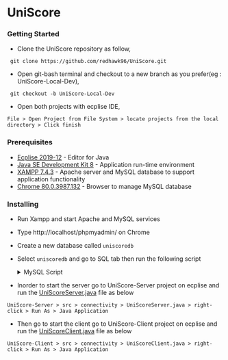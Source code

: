 # UniScore

### Getting Started
* Clone the UniScore repository as follow, 
```
 git clone https://github.com/redhawk96/UniScore.git
```

* Open git-bash terminal and checkout to a new branch as you prefer(eg : UniScore-Local-Dev),
```
 git checkout -b UniScore-Local-Dev
```

* Open both projects with ecplise IDE, 
 ```
 File > Open Project from File System > locate projects from the local directory > Click finish
 ```

### Prerequisites

* [Ecplise 2019-12](https://www.eclipse.org/downloads/download.php?file=/oomph/epp/2019-12/R/eclipse-inst-win64.exe) - Editor for Java
* [Java SE Development Kit 8](https://www.oracle.com/java/technologies/javase-jdk8-downloads.html) - Application run-time environment
* [XAMPP 7.4.3](https://www.apachefriends.org/index.html) - Apache server and MySQL database to support application functionality
* [Chrome 80.0.3987.132](https://www.google.com/chrome/) - Browser to manage MySQL database

### Installing

* Run Xampp and start Apache and MySQL services
* Type http://localhost/phpmyadmin/ on Chrome
* Create a new database called ``uniscoredb``
* Select ``uniscoredb`` and go to SQL tab then run the following script

  <details><summary>MySQL Script</summary>
  <p>

  ```
  --
  -- Table structure for table `activitylogs`
  --

  CREATE TABLE `activitylogs` (
    `activityId` int(11) NOT NULL,
    `activityBrief` text NOT NULL,
    `triggeredBy` varchar(255) NOT NULL,
    `triggeredOn` timestamp NOT NULL DEFAULT CURRENT_TIMESTAMP
  ) 

  -- --------------------------------------------------------

  --
  -- Table structure for table `exams`
  --

  CREATE TABLE `exams` (
    `examId` int(11) NOT NULL,
    `examName` varchar(255) NOT NULL,
    `moduleId` varchar(255) NOT NULL,
    `duration` int(11) NOT NULL,
    `enrollmentKey` varchar(20) NOT NULL,
    `status` enum('Active','Disabled') NOT NULL DEFAULT 'Disabled',
    `createdAt` timestamp NOT NULL DEFAULT CURRENT_TIMESTAMP,
    `updatedAt` timestamp NOT NULL DEFAULT CURRENT_TIMESTAMP ON UPDATE CURRENT_TIMESTAMP
  ) 

  --
  -- Dumping data for table `exams`
  --

  INSERT INTO `exams` (`examId`, `examName`, `moduleId`, `duration`, `enrollmentKey`, `status`, `createdAt`, `updatedAt`) VALUES
  (1, 'Mid Term', 'CIS002', 40, 'cis2020', 'Active', '2020-03-09 21:42:30', '2020-03-09 21:42:30');

  -- --------------------------------------------------------

  --
  -- Table structure for table `grades`
  --

  CREATE TABLE `grades` (
    `grade` varchar(2) NOT NULL,
    `passMark` int(11) NOT NULL
  ) 

  --
  -- Dumping data for table `grades`
  --

  INSERT INTO `grades` (`grade`, `passMark`) VALUES
  ('A', 75),
  ('B', 65),
  ('C', 55),
  ('D', 45),
  ('E', 35);

  --
  -- Triggers `grades`
  --
  DELIMITER $$
  CREATE TRIGGER `grade_to_uppercase_trigger` BEFORE INSERT ON `grades` FOR EACH ROW SET NEW.grade = UPPER(NEW.grade)
  $$
  DELIMITER ;

  -- --------------------------------------------------------

  --
  -- Table structure for table `modules`
  --

  CREATE TABLE `modules` (
    `moduleId` varchar(255) NOT NULL,
    `moduleName` varchar(255) NOT NULL,
    `year` int(11) NOT NULL,
    `semester` int(11) NOT NULL,
    `teacherId` varchar(255) NOT NULL,
    `createdAt` timestamp NOT NULL DEFAULT CURRENT_TIMESTAMP,
    `updatedAt` timestamp NOT NULL DEFAULT CURRENT_TIMESTAMP ON UPDATE CURRENT_TIMESTAMP
  ) 

  --
  -- Dumping data for table `modules`
  --

  INSERT INTO `modules` (`moduleId`, `moduleName`, `year`, `semester`, `teacherId`, `createdAt`, `updatedAt`) VALUES
  ('CIS002', 'Comparative Integrated Systems', 3, 1, 'uditha@uniscore.com', '2020-03-09 21:41:16', '2020-03-09 21:41:16'),
  ('RM003', 'Research Methodologies', 3, 1, 'uditha@uniscore.com', '2020-03-09 21:41:16', '2020-03-09 21:41:16');

  -- --------------------------------------------------------

  --
  -- Table structure for table `questions`
  --

  CREATE TABLE `questions` (
    `questionId` int(11) NOT NULL,
    `examId` int(11) NOT NULL,
    `question` text NOT NULL,
    `option1` text NOT NULL,
    `option2` text NOT NULL,
    `option3` text NOT NULL,
    `option4` text NOT NULL,
    `answer` int(2) NOT NULL,
    `createdAt` timestamp NOT NULL DEFAULT CURRENT_TIMESTAMP,
    `updatedBy` timestamp NOT NULL DEFAULT CURRENT_TIMESTAMP ON UPDATE CURRENT_TIMESTAMP
  ) 

  -- --------------------------------------------------------

  --
  -- Table structure for table `submissions`
  --

  CREATE TABLE `submissions` (
    `moduleId` varchar(255) NOT NULL,
    `studentId` varchar(255) NOT NULL,
    `examId` int(11) NOT NULL,
    `answerList` text NOT NULL,
    `overallScore` double NOT NULL,
    `grade` varchar(2) NOT NULL,
    `submittedOn` timestamp NOT NULL DEFAULT CURRENT_TIMESTAMP
  ) 

  -- --------------------------------------------------------

  --
  -- Table structure for table `users`
  --

  CREATE TABLE `users` (
    `userId` varchar(255) NOT NULL,
    `firstName` varchar(255) NOT NULL,
    `lastName` varchar(255) NOT NULL,
    `gender` enum('Male','Female') NOT NULL DEFAULT 'Male',
    `email` varchar(255) NOT NULL,
    `nic` varchar(12) NOT NULL,
    `phone` int(11) NOT NULL,
    `address` text NOT NULL,
    `role` enum('Student','Lecturer','Admin') NOT NULL DEFAULT 'Student',
    `registeredDate` timestamp NOT NULL DEFAULT CURRENT_TIMESTAMP,
    `password` varchar(255) NOT NULL,
    `status` enum('Active','Disabled') NOT NULL DEFAULT 'Active'
  ) 

  --
  -- Dumping data for table `users`
  --

  INSERT INTO `users` (`userId`, `firstName`, `lastName`, `gender`, `email`, `nic`, `phone`, `address`, `role`, `registeredDate`, `password`, `status`) VALUES
  ('ishani@uniscore.com', 'Ishani', 'Welagedara', 'Female', 'ishani@uniscore.com', '950457789V', 715478965, 'No 4, Wayward Pl, Colombo 03', 'Student', '2020-03-10 03:00:00', '123456', 'Active'),
  ('subarshan@uniscore.com', 'subarshan', 'Thiyagarajah', 'Male', 'subarshan@uniscore.com', '950457410V', 770452014, 'No 8, Ward St, Colombo 02', 'Admin', '2020-03-10 03:00:00', '123456', 'Active'),
  ('uditha@uniscore.com', 'Uditha', 'Silva', 'Male', 'uditha@uniscore.com', '950452374V', 774102354, 'No 6, Park St Avenue, Colombo 01', 'Lecturer', '2020-03-10 03:00:00', '123456', 'Active');

  --
  -- Indexes for dumped tables
  --

  --
  -- Indexes for table `activitylogs`
  --
  ALTER TABLE `activitylogs`
    ADD PRIMARY KEY (`activityId`),
    ADD KEY `fk_activitylog_triggered_by` (`triggeredBy`) USING BTREE;

  --
  -- Indexes for table `exams`
  --
  ALTER TABLE `exams`
    ADD PRIMARY KEY (`examId`,`examName`,`moduleId`) USING BTREE,
    ADD KEY `fk_exam_module_id` (`moduleId`) USING BTREE;

  --
  -- Indexes for table `grades`
  --
  ALTER TABLE `grades`
    ADD PRIMARY KEY (`grade`);

  --
  -- Indexes for table `modules`
  --
  ALTER TABLE `modules`
    ADD PRIMARY KEY (`moduleId`),
    ADD KEY `fk_module_teacher_id` (`teacherId`) USING BTREE;

  --
  -- Indexes for table `questions`
  --
  ALTER TABLE `questions`
    ADD PRIMARY KEY (`questionId`),
    ADD KEY `fk_question_exam_id` (`examId`) USING BTREE;

  --
  -- Indexes for table `submissions`
  --
  ALTER TABLE `submissions`
    ADD PRIMARY KEY (`moduleId`,`studentId`,`examId`),
    ADD KEY `fk_submission_student_id` (`studentId`),
    ADD KEY `fk_submission_exam_id` (`examId`),
    ADD KEY `fk_submission_grade` (`grade`),
    ADD KEY `fk_submission_module_id` (`moduleId`);

  --
  -- Indexes for table `users`
  --
  ALTER TABLE `users`
    ADD PRIMARY KEY (`userId`);

  --
  -- AUTO_INCREMENT for dumped tables
  --

  --
  -- AUTO_INCREMENT for table `activitylogs`
  --
  ALTER TABLE `activitylogs`
    MODIFY `activityId` int(11) NOT NULL AUTO_INCREMENT;

  --
  -- AUTO_INCREMENT for table `exams`
  --
  ALTER TABLE `exams`
    MODIFY `examId` int(11) NOT NULL AUTO_INCREMENT, AUTO_INCREMENT=2;

  --
  -- AUTO_INCREMENT for table `questions`
  --
  ALTER TABLE `questions`
    MODIFY `questionId` int(11) NOT NULL AUTO_INCREMENT;

  --
  -- Constraints for dumped tables
  --

  --
  -- Constraints for table `activitylogs`
  --
  ALTER TABLE `activitylogs`
    ADD CONSTRAINT `fk_triggered_by` FOREIGN KEY (`triggeredBy`) REFERENCES `users` (`userId`);

  --
  -- Constraints for table `exams`
  --
  ALTER TABLE `exams`
    ADD CONSTRAINT `fk_module_id` FOREIGN KEY (`moduleId`) REFERENCES `modules` (`moduleId`) ON DELETE CASCADE ON UPDATE CASCADE;

  --
  -- Constraints for table `modules`
  --
  ALTER TABLE `modules`
    ADD CONSTRAINT `fk_teacher_id` FOREIGN KEY (`teacherId`) REFERENCES `users` (`userId`) ON DELETE CASCADE ON UPDATE CASCADE;

  --
  -- Constraints for table `questions`
  --
  ALTER TABLE `questions`
    ADD CONSTRAINT `fk_exam_id` FOREIGN KEY (`examId`) REFERENCES `exams` (`examId`) ON DELETE CASCADE ON UPDATE CASCADE;

  --
  -- Constraints for table `submissions`
  --
  ALTER TABLE `submissions`
    ADD CONSTRAINT `fk_submission_exam_id` FOREIGN KEY (`examId`) REFERENCES `exams` (`examId`) ON DELETE CASCADE ON UPDATE CASCADE,
    ADD CONSTRAINT `fk_submission_grade` FOREIGN KEY (`grade`) REFERENCES `grades` (`grade`) ON DELETE CASCADE ON UPDATE CASCADE,
    ADD CONSTRAINT `fk_submission_module_id` FOREIGN KEY (`moduleId`) REFERENCES `modules` (`moduleId`) ON DELETE CASCADE ON UPDATE CASCADE,
    ADD CONSTRAINT `fk_submission_student_id` FOREIGN KEY (`studentId`) REFERENCES `users` (`userId`) ON DELETE CASCADE ON UPDATE CASCADE;
  COMMIT;
  ```

  </p>
  </details>

* Inorder to start the server go to UniScore-Server project on ecplise and run the [UniScoreServer.java](https://github.com/redhawk96/UniScore/blob/UniScore-Server/src/connectivity/UniScoreServer.java) file as below 
```
UniScore-Server > src > connectivity > UniScoreServer.java > right-click > Run As > Java Application
```
   
* Then go to start the client go to UniScore-Client project on ecplise and run the [UniScoreClient.java](https://github.com/redhawk96/UniScore/blob/UniScore-Client/src/connectivity/UniScoreClient.java) file as below 
```
UniScore-Client > src > connectivity > UniScoreClient.java > right-click > Run As > Java Application
```
